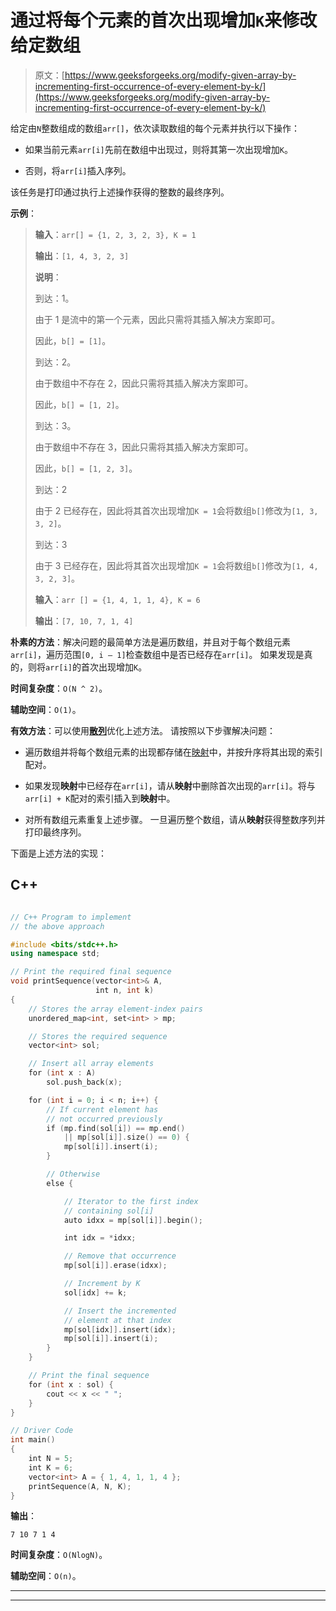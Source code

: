 # 通过将每个元素的首次出现增加`K`来修改给定数组

> 原文：[https://www.geeksforgeeks.org/modify-given-array-by-incrementing-first-occurrence-of-every-element-by-k/](https://www.geeksforgeeks.org/modify-given-array-by-incrementing-first-occurrence-of-every-element-by-k/)



给定由`N`整数组成的数组`arr[]`，依次读取数组的每个元素并执行以下操作：

*   如果当前元素`arr[i]`先前在数组中出现过，则将其第一次出现增加`K`。

*   否则，将`arr[i]`插入序列。

该任务是打印通过执行上述操作获得的整数的最终序列。

**示例**：

> **输入**：`arr[] = {1, 2, 3, 2, 3}, K = 1`
>
> **输出**：`[1, 4, 3, 2, 3] `
>
> **说明**：
> 
> 到达：1。
>
> 由于 1 是流中的第一个元素，因此只需将其插入解决方案即可。
>
> 因此，`b[] = [1]`。
> 
> 到达：2。
>
> 由于数组中不存在 2，因此只需将其插入解决方案即可。
>
> 因此，`b[] = [1, 2]`。
> 
> 到达：3。
>
> 由于数组中不存在 3，因此只需将其插入解决方案即可。
>
> 因此，`b[] = [1, 2, 3]`。
> 
> 到达：2
>
> 由于 2 已经存在，因此将其首次出现增加`K = 1`会将数组`b[]`修改为`[1, 3, 3, 2]`。
> 
> 到达：3
>
> 由于 3 已经存在，因此将其首次出现增加`K = 1`会将数组`b[]`修改为`[1, 4, 3, 2, 3]`。
> 
> **输入**：`arr [] = {1, 4, 1, 1, 4}, K = 6`
>
> **输出**：`[7, 10, 7, 1, 4]`

**朴素的方法**：解决问题的最简单方法是遍历数组，并且对于每个数组元素`arr[i]`，遍历范围`[0, i – 1]`检查数组中是否已经存在`arr[i]`。 如果发现是真的，则将`arr[i]`的首次出现增加`K`。

**时间复杂度**：`O(N ^ 2)`。

**辅助空间**：`O(1)`。

**有效方法**：可以使用[**散列**](http://www.geeksforgeeks.org/hashing-data-structure/)优化上述方法。 请按照以下步骤解决问题：

*   遍历数组并将每个数组元素的出现都存储在[映射](http://www.geeksforgeeks.org/map-associative-containers-the-c-standard-template-library-stl/)中，并按升序将其出现的索引配对。

*   如果发现**映射**中已经存在`arr[i]`，请从**映射**中删除首次出现的`arr[i]`。将与`arr[i] + K`配对的索引插入到**映射**中。

*   对所有数组元素重复上述步骤。 一旦遍历整个数组，请从**映射**获得整数序列并打印最终序列。

下面是上述方法的实现：

## C++

```cpp

// C++ Program to implement 
// the above approach 

#include <bits/stdc++.h> 
using namespace std; 

// Print the required final sequence 
void printSequence(vector<int>& A, 
                   int n, int k) 
{ 
    // Stores the array element-index pairs 
    unordered_map<int, set<int> > mp; 

    // Stores the required sequence 
    vector<int> sol; 

    // Insert all array elements 
    for (int x : A) 
        sol.push_back(x); 

    for (int i = 0; i < n; i++) { 
        // If current element has 
        // not occurred previously 
        if (mp.find(sol[i]) == mp.end() 
            || mp[sol[i]].size() == 0) { 
            mp[sol[i]].insert(i); 
        } 

        // Otherwise 
        else { 

            // Iterator to the first index 
            // containing sol[i] 
            auto idxx = mp[sol[i]].begin(); 

            int idx = *idxx; 

            // Remove that occurrence 
            mp[sol[i]].erase(idxx); 

            // Increment by K 
            sol[idx] += k; 

            // Insert the incremented 
            // element at that index 
            mp[sol[idx]].insert(idx); 
            mp[sol[i]].insert(i); 
        } 
    } 

    // Print the final sequence 
    for (int x : sol) { 
        cout << x << " "; 
    } 
} 

// Driver Code 
int main() 
{ 
    int N = 5; 
    int K = 6; 
    vector<int> A = { 1, 4, 1, 1, 4 }; 
    printSequence(A, N, K); 
}

```

**输出**：

```
7 10 7 1 4

```

**时间复杂度**：`O(NlogN)`。

**辅助空间**：`O(n)`。



* * *

* * *



